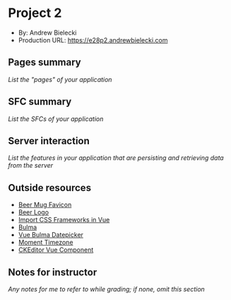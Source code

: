 # Project 2
+ By: Andrew Bielecki
+ Production URL: <https://e28p2.andrewbielecki.com>

## Pages summary
*List the "pages" of your application*

## SFC summary
*List the SFCs of your application*
  
## Server interaction
*List the features in your application that are persisting and retrieving data from the server*

## Outside resources
* [Beer Mug Favicon](https://favicon.io/emoji-favicons/beer-mug/)
* [Beer Logo](http://pngimg.com/download/2383)
* [Import CSS Frameworks in Vue](https://alligator.io/vuejs/css-frameworks-vuejs/)
* [Bulma](https://bulma.io)
* [Vue Bulma Datepicker](https://github.com/vue-bulma/datepicker)
* [Moment Timezone](https://momentjs.com/timezone/)
* [CKEditor Vue Component](https://ckeditor.com/docs/ckeditor5/latest/builds/guides/integration/frameworks/vuejs.html)

## Notes for instructor
*Any notes for me to refer to while grading; if none, omit this section*
